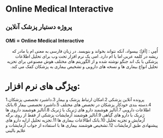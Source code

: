 # **Online Medical Interactive**
## پروژه دستیار پزشک آنلاین

### **OMi  = Online Medical Interactive**


<dl dir='rtl'>
  أُمِي : [أمّ]: بيسواد، آنكه نتواند بخواند و بنويسد.
در زبان فارسی به معنی ام یا مادر که ریشه در کلمه عربی اما یا ام دارد.
امی یک نرم افزار تحت وب برای تحلیل اطلاعات پزشکی با بک اند جنگو نوشته شده و از الگوریتم های مختلف هوش مصنوعی برای تحزیه تحلیل انواع بیماری ها و نسخه های دارویی و تشخیص بیماری به پزشکان کمک می کند.</dl>



# ویژگی های نرم افزار:
1.پرونده آنلاین پزشکی
2.امکان ارتباط پزشک و بیمار
3.داشبرد تخصصی پزشکان
4.دسته بندی خودکار پزشکان در تخصص های مختلف
5.داشبرد تخصصی بیمار
6.بانک اطلاعات دارویی
7.آنالیز هوشمند دارو های ژنریک با ژنریک
8.آنالیز هوشمند داروی ها ژنریک با دارو های گیاهی
9.آنالیز هوشمند آزمایشات پزشکی از فقط از روی برگه آزمایش و تجزیه تحلیل
10.بانک اطالاعات بیماری ها
11.تجزیه تحلیل ارایه دارو های پیشنهادی طبق آزمایشات
12.تشخیص هوشمند بیماری ها با استفاده از جواب آزمایشات و علایم بالینی
